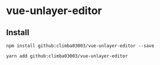 # vue-unlayer-editor

## Install

```
npm install github:climba03003/vue-unlayer-editor --save

yarn add github:climba03003/vue-unlayer-editor
```
